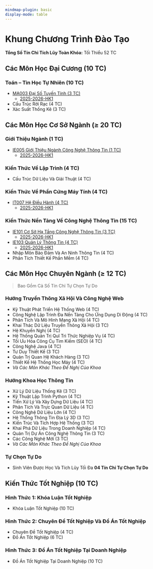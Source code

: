```yaml
---
mindmap-plugin: basic
display-mode: table
---
```


# Khung Chương Trình Đào Tạo

**Tổng Số Tín Chỉ Tích Lũy Toàn Khóa:** Tối Thiểu 52 TC

## Các Môn Học Đại Cương (10 TC)

### Toán – Tin Học Tự Nhiên (10 TC)

- [MA003 Đại Số Tuyến Tính (3 TC)](../uit/courses/MA003/MA003.md)
    - [2025-2026-HK1](../2025-2026-HK1.md)
- Cấu Trúc Rời Rạc (4 TC)
- Xác Suất Thống Kê (3 TC)

## Các Môn Học Cơ Sở Ngành (≥ 20 TC)

### Giới Thiệu Ngành (1 TC)

- [IE005 Giới Thiệu Ngành Công Nghệ Thông Tin (1 TC)](../uit/courses/IE005/IE005.md)
    - [2025-2026-HK1](../2025-2026-HK1.md)

### Kiến Thức Về Lập Trình (4 TC)

- Cấu Trúc Dữ Liệu Và Giải Thuật (4 TC)

### Kiến Thức Về Phần Cứng Máy Tính (4 TC)

- [IT007 Hệ Điều Hành (4 TC)](../uit/courses/IT007/IT007.md)
    - [2025-2026-HK1](../2025-2026-HK1.md)

### Kiến Thức Nền Tảng Về Công Nghệ Thông Tin (15 TC)

- [IE101 Cơ Sở Hạ Tầng Công Nghệ Thông Tin (3 TC)](../uit/courses/IE101/IE101.md)
    - [2025-2026-HK1](../2025-2026-HK1.md)
- [IE103 Quản Lý Thông Tin (4 TC)](../uit/courses/IE103/IE103.md)
    - [2025-2026-HK1](../2025-2026-HK1.md)
- Nhập Môn Bảo Đảm Và An Ninh Thông Tin (4 TC)
- Phân Tích Thiết Kế Phần Mềm (4 TC)

## Các Môn Học Chuyên Ngành (≥ 12 TC)

> Bao Gồm Cả Số Tín Chỉ Tự Chọn Tự Do

### Hướng Truyền Thông Xã Hội Và Công Nghệ Web

- Kỹ Thuật Phát Triển Hệ Thống Web (4 TC)
- Công Nghệ Lập Trình Đa Nền Tảng Cho Ứng Dụng Di Động (4 TC)
- Phân Tích Và Mô Hình Mạng Xã Hội (4 TC)
- Khai Thác Dữ Liệu Truyền Thông Xã Hội (3 TC)
- Hệ Khuyến Nghị (4 TC)
- Hệ Thống Quản Trị Quĩ Tri Thức Nghiệp Vụ (4 TC)
- Tối Ưu Hóa Công Cụ Tìm Kiếm (SEO) (4 TC)
- Công Nghệ Java (4 TC)
- Tư Duy Thiết Kế (3 TC)
- Quản Trị Quan Hệ Khách Hàng (3 TC)
- Thiết Kế Hệ Thống Học Máy (4 TC)
- _Và Các Môn Khác Theo Đề Nghị Của Khoa_

### Hướng Khoa Học Thông Tin

- Xử Lý Dữ Liệu Thống Kê (3 TC)
- Kỹ Thuật Lập Trình Python (4 TC)
- Tiến Xử Lý Và Xây Dựng Dữ Liệu (4 TC)
- Phân Tích Và Trực Quan Dữ Liệu (4 TC)
- Công Nghệ Dữ Liệu Lớn (4 TC)
- Hệ Thống Thông Tin Địa Lý 3D (3 TC)
- Kiến Trúc Và Tích Hợp Hệ Thống (3 TC)
- Khai Phá Dữ Liệu Trong Doanh Nghiệp (4 TC)
- Quản Trị Dự Án Công Nghệ Thông Tin (3 TC)
- Các Công Nghệ Mới (3 TC)
- _Và Các Môn Khác Theo Đề Nghị Của Khoa_

### Tự Chọn Tự Do

- Sinh Viên Được Học Và Tích Lũy Tối Đa **04 Tín Chỉ Tự Chọn Tự Do**

## Kiến Thức Tốt Nghiệp (10 TC)

### Hình Thức 1: Khóa Luận Tốt Nghiệp

- Khóa Luận Tốt Nghiệp (10 TC)    

### Hình Thức 2: Chuyên Đề Tốt Nghiệp Và Đồ Án Tốt Nghiệp

- Chuyên Đề Tốt Nghiệp (4 TC)
- Đồ Án Tốt Nghiệp (6 TC)

### Hình Thức 3: Đồ Án Tốt Nghiệp Tại Doanh Nghiệp

- Đồ Án Tốt Nghiệp Tại Doanh Nghiệp (10 TC)
